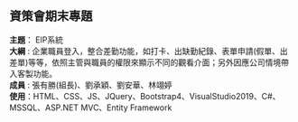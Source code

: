 ## 資策會期末專題
 
**主題**： EIP系統  
**大綱** : 企業職員登入，整合差勤功能，如打卡、出缺勤紀錄、表單申請(假單、出差單)等等，依照主管與職員的權限來顯示不同的觀看介面；另外因應公司情境帶入客製功能。  
**成員** : 張有勝(組長)、劉承穎、劉安華、林翊婷  
**使用**：HTML、CSS、JS、JQuery、Bootstrap4、VisualStudio2019、C#、MSSQL、ASP.NET MVC、Entity Framework
